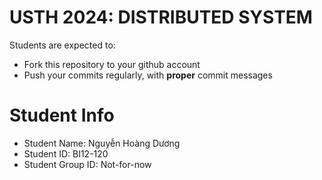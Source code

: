USTH 2024: DISTRIBUTED SYSTEM
=====================================================

Students are expected to:
* Fork this repository to your github account
* Push your commits regularly, with **proper** commit messages


Student Info
=========================

* Student Name: Nguyễn Hoàng Dương
* Student ID: BI12-120
* Student Group ID: Not-for-now
